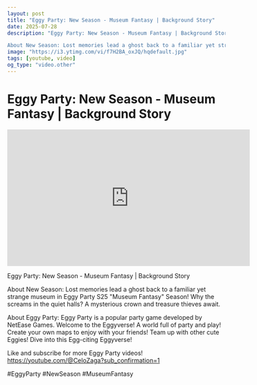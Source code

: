 ```yaml
---
layout: post
title: "Eggy Party: New Season - Museum Fantasy | Background Story"
date: 2025-07-28
description: "Eggy Party: New Season - Museum Fantasy | Background Story

About New Season: Lost memories lead a ghost back to a familiar yet strange museum in Eggy P..."
image: "https://i3.ytimg.com/vi/f7H2BA_oxJQ/hqdefault.jpg"
tags: [youtube, video]
og_type: "video.other"
---
```


<script type="application/ld+json">
{
  "@context": "http://schema.org",
  "@type": "VideoObject",
  "name": "Eggy Party: New Season - Museum Fantasy | Background Story",
  "description": "Eggy Party: New Season - Museum Fantasy | Background Story\n\nAbout New Season: Lost memories lead a ghost back to a familiar yet strange museum in Eggy Party S25 \\\"Museum Fantasy\\\" Season! Why the screams in the quiet halls? A mysterious crown and treasure thieves await. \n\nAbout Eggy Party: Eggy Party is a popular party game developed by NetEase Games. Welcome to the Eggyverse! A world full of party and play! Create your own maps to enjoy with your friends! Team up with other cute Eggies! Dive into this Egg-citing Eggyverse!\n\nLike and subscribe for more Eggy Party videos! https://youtube.com/@CeloZaga?sub_confirmation=1 \n\n#EggyParty #NewSeason #MuseumFantasy",
  "thumbnailUrl": "https://i3.ytimg.com/vi/f7H2BA_oxJQ/hqdefault.jpg",
  "uploadDate": "2025-07-28T02:11:47",
  "embedUrl": "https://www.youtube.com/embed/f7H2BA_oxJQ",
  "publisher": {
    "@type": "Person",
    "name": "Celo Zaga"
  },
  "mainEntityOfPage": {
    "@type": "WebPage",
    "@id": "https://celozaga.github.io/2025/07/28/eggy-party:-new-season---museum-fantasy-|-background-story-f7H2BA_oxJQ.html"
  },
  "duration": "PT0M0S"
}
</script>

<script type="application/ld+json">
{
  "@context": "http://schema.org",
  "@type": "BlogPosting",
  "headline": "Eggy Party: New Season - Museum Fantasy | Background Story",
  "image": "https://i3.ytimg.com/vi/f7H2BA_oxJQ/hqdefault.jpg",
  "publisher": {
    "@type": "Person",
    "name": "Celo Zaga"
  },
  "url": "https://celozaga.github.io/2025/07/28/eggy-party:-new-season---museum-fantasy-|-background-story-f7H2BA_oxJQ.html",
  "datePublished": "2025-07-28T02:11:47",
  "dateCreated": "2025-07-28T02:11:47",
  "dateModified": "2025-07-28T02:11:47",
  "description": "Eggy Party: New Season - Museum Fantasy | Background Story\n\nAbout New Season: Lost memories lead a ghost back to a familiar yet strange museum in Eggy P...",
  "author": {
    "@type": "Person",
    "name": "Celo Zaga"
  },
  "mainEntityOfPage": {
    "@type": "WebPage",
    "@id": "https://celozaga.github.io/2025/07/28/eggy-party:-new-season---museum-fantasy-|-background-story-f7H2BA_oxJQ.html"
  }
}
</script>

<h1 class="youtube-post-title">Eggy Party: New Season - Museum Fantasy | Background Story</h1>

<iframe width="560" height="315" src="https://www.youtube.com/embed/f7H2BA_oxJQ" class="youtube-post-embed" frameborder="0" allowfullscreen></iframe>

<p class="youtube-post-description">Eggy Party: New Season - Museum Fantasy | Background Story

About New Season: Lost memories lead a ghost back to a familiar yet strange museum in Eggy Party S25 "Museum Fantasy" Season! Why the screams in the quiet halls? A mysterious crown and treasure thieves await. 

About Eggy Party: Eggy Party is a popular party game developed by NetEase Games. Welcome to the Eggyverse! A world full of party and play! Create your own maps to enjoy with your friends! Team up with other cute Eggies! Dive into this Egg-citing Eggyverse!

Like and subscribe for more Eggy Party videos! https://youtube.com/@CeloZaga?sub_confirmation=1 

#EggyParty #NewSeason #MuseumFantasy</p>
